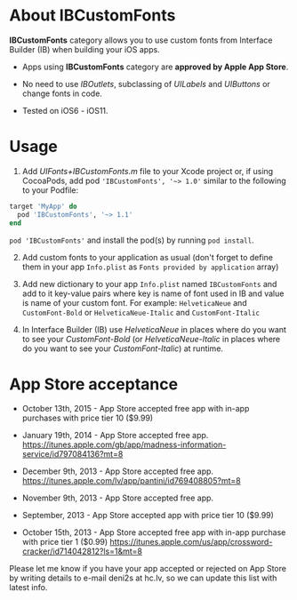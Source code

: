 About IBCustomFonts
===================

**IBCustomFonts** category allows you to use custom fonts from Interface Builder (IB) when building your iOS apps.

* Apps using **IBCustomFonts** category are **approved by Apple App Store**.

* No need to use *IBOutlets*, subclassing of *UILabels* and *UIButtons* or change fonts in code.

* Tested on iOS6 - iOS11.
    
Usage
=====

1. Add *UIFonts+IBCustomFonts.m* file to your Xcode project or, if using CocoaPods, add pod `'IBCustomFonts', '~> 1.0'` similar to the following to your Podfile:

```ruby
target 'MyApp' do
  pod 'IBCustomFonts', '~> 1.1'
end
```
`pod 'IBCustomFonts'` and install the pod(s) by running `pod install`.

2. Add custom fonts to your application as usual (don't forget to define them in your app `Info.plist` as `Fonts provided by application` array)

3. Add new dictionary to your app `Info.plist` named `IBCustomFonts` and add to it key-value pairs where key is name of font used in IB and value is name of your custom font.
    For example: `HelveticaNeue` and `CustomFont-Bold` or `HelveticaNeue-Italic` and `CustomFont-Italic`
    
4. In Interface Builder (IB) use *HelveticaNeue* in places where do you want to see your *CustomFont-Bold* (or *HelveticaNeue-Italic* in places where do you want to see your *CustomFont-Italic*) at runtime.

App Store acceptance
====================
* October 13th, 2015 - App Store accepted free app with in-app purchases with price tier 10 ($9.99)

* January 19th, 2014 - App Store accepted free app. https://itunes.apple.com/gb/app/madness-information-service/id797084136?mt=8

* December 9th, 2013 - App Store accepted free app. https://itunes.apple.com/lv/app/pantini/id769408805?mt=8

* November 9th, 2013 - App Store accepted free app.

* September, 2013 - App Store accepted app with price tier 10 ($9.99)

* October 15th, 2013 - App Store accepted free app with in-app purchase with price tier 1 ($0.99) https://itunes.apple.com/us/app/crossword-cracker/id714042812?ls=1&mt=8

Please let me know if you have your app accepted or rejected on App Store by writing details to e-mail deni2s at hc.lv, so we can update this list with latest info.

